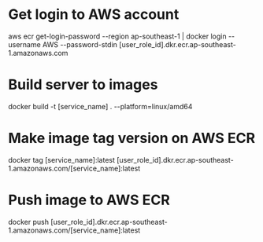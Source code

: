 
# Get login to AWS account
aws ecr get-login-password --region ap-southeast-1 | docker login --username AWS --password-stdin [user_role_id].dkr.ecr.ap-southeast-1.amazonaws.com

# Build server to images
docker build -t [service_name] . --platform=linux/amd64

# Make image tag version on AWS ECR
docker tag [service_name]:latest [user_role_id].dkr.ecr.ap-southeast-1.amazonaws.com/[service_name]:latest

# Push image to AWS ECR
docker push [user_role_id].dkr.ecr.ap-southeast-1.amazonaws.com/[service_name]:latest